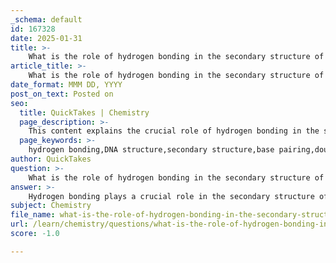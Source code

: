 ```yaml
---
_schema: default
id: 167328
date: 2025-01-31
title: >-
    What is the role of hydrogen bonding in the secondary structure of DNA?
article_title: >-
    What is the role of hydrogen bonding in the secondary structure of DNA?
date_format: MMM DD, YYYY
post_on_text: Posted on
seo:
  title: QuickTakes | Chemistry
  page_description: >-
    This content explains the crucial role of hydrogen bonding in the secondary structure of DNA, detailing how it stabilizes the double helix, facilitates base pairing, supports DNA replication, and ensures fidelity in genetic transmission.
  page_keywords: >-
    hydrogen bonding,DNA structure,secondary structure,base pairing,double helix stability,antiparallel orientation,DNA replication,temp dependence,specificity fidelity
author: QuickTakes
question: >-
    What is the role of hydrogen bonding in the secondary structure of DNA?
answer: >-
    Hydrogen bonding plays a crucial role in the secondary structure of DNA, primarily by stabilizing the double helix formation. Here are the key aspects of how hydrogen bonds contribute to the structure and function of DNA:\n\n1. **Base Pairing**: The two strands of DNA are held together by hydrogen bonds formed between specific pairs of nitrogenous bases. Adenine (A) pairs with thymine (T) through two hydrogen bonds, while guanine (G) pairs with cytosine (C) through three hydrogen bonds. This specific pairing is essential for the accurate replication and transcription of genetic information.\n\n2. **Stability of the Double Helix**: Although hydrogen bonds are relatively weak compared to covalent bonds, their cumulative effect across the length of the DNA molecule provides significant stability to the double helix structure. This stability is crucial for maintaining the integrity of genetic information under physiological conditions.\n\n3. **Antiparallel Orientation**: The two strands of DNA run in opposite directions (antiparallel), which is essential for the proper alignment of the bases and the formation of hydrogen bonds. This orientation allows for the specific base pairing that is fundamental to the structure of DNA.\n\n4. **Facilitating DNA Replication**: The hydrogen bonds between the base pairs are weak enough to allow the two strands to separate during DNA replication. This separation is necessary for DNA polymerase to synthesize new strands by adding complementary nucleotides to each original strand.\n\n5. **Temperature Dependence**: The stability provided by hydrogen bonds is temperature-dependent. Under normal cellular conditions, the hydrogen bonds help prevent the DNA strands from breaking apart spontaneously, ensuring that the double helix remains intact.\n\n6. **Specificity and Fidelity**: The unique shape and chemical properties of each base allow for specific hydrogen bonding, which ensures that the genetic information is accurately copied during DNA replication. This specificity is vital for the fidelity of genetic transmission.\n\nIn summary, hydrogen bonding is fundamental to the secondary structure of DNA, providing stability, specificity, and the ability to replicate genetic information accurately. The interplay of hydrogen bonds and the overall structure of DNA is essential for its biological functions.
subject: Chemistry
file_name: what-is-the-role-of-hydrogen-bonding-in-the-secondary-structure-of-dna.md
url: /learn/chemistry/questions/what-is-the-role-of-hydrogen-bonding-in-the-secondary-structure-of-dna
score: -1.0

---
```


&nbsp;